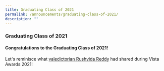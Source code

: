 ```yaml
---
title: Graduating Class of 2021
permalink: /announcements/graduating-class-of-2021/
description: ""
---
```

### Graduating Class of 2021

#### Congratulations to the Graduating Class of 2021!

Let's reminisce what [valedictorian Rushvida Reddy](https://www-northvistapri-moe-edu-sg-admin.cwp.sg/parents-and-students/north-vista-primary-alumni/our-pride) had shared during Vista Awards 2021!